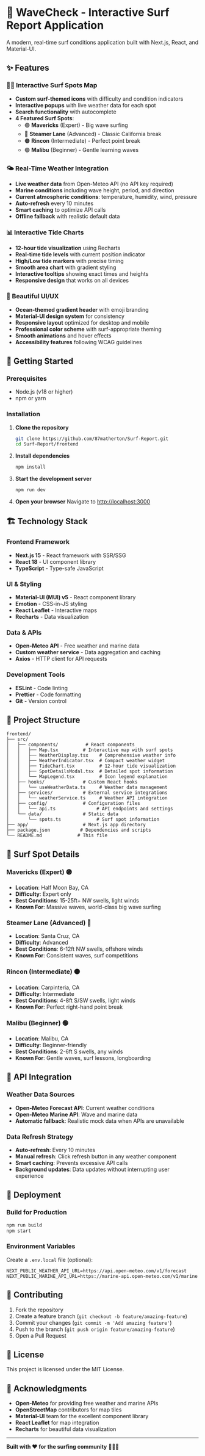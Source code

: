 # 🌊 WaveCheck - Interactive Surf Report Application

A modern, real-time surf conditions application built with Next.js, React, and Material-UI.

## ✨ Features

### 🏄‍♂️ Interactive Surf Spots Map
- **Custom surf-themed icons** with difficulty and condition indicators
- **Interactive popups** with live weather data for each spot
- **Search functionality** with autocomplete
- **4 Featured Surf Spots**:
  - 🟣 **Mavericks** (Expert) - Big wave surfing
  - 🔴 **Steamer Lane** (Advanced) - Classic California break
  - 🟠 **Rincon** (Intermediate) - Perfect point break
  - 🟢 **Malibu** (Beginner) - Gentle learning waves

### 🌤️ Real-Time Weather Integration
- **Live weather data** from Open-Meteo API (no API key required)
- **Marine conditions** including wave height, period, and direction
- **Current atmospheric conditions**: temperature, humidity, wind, pressure
- **Auto-refresh** every 10 minutes
- **Smart caching** to optimize API calls
- **Offline fallback** with realistic default data

### 📊 Interactive Tide Charts
- **12-hour tide visualization** using Recharts
- **Real-time tide levels** with current position indicator
- **High/Low tide markers** with precise timing
- **Smooth area chart** with gradient styling
- **Interactive tooltips** showing exact times and heights
- **Responsive design** that works on all devices

### 🎨 Beautiful UI/UX
- **Ocean-themed gradient header** with emoji branding
- **Material-UI design system** for consistency
- **Responsive layout** optimized for desktop and mobile
- **Professional color scheme** with surf-appropriate theming
- **Smooth animations** and hover effects
- **Accessibility features** following WCAG guidelines

## 🚀 Getting Started

### Prerequisites
- Node.js (v18 or higher)
- npm or yarn

### Installation

1. **Clone the repository**
   ```bash
   git clone https://github.com/87matherton/Surf-Report.git
   cd Surf-Report/frontend
   ```

2. **Install dependencies**
   ```bash
   npm install
   ```

3. **Start the development server**
   ```bash
   npm run dev
   ```

4. **Open your browser**
   Navigate to [http://localhost:3000](http://localhost:3000)

## 🏗️ Technology Stack

### Frontend Framework
- **Next.js 15** - React framework with SSR/SSG
- **React 18** - UI component library
- **TypeScript** - Type-safe JavaScript

### UI & Styling
- **Material-UI (MUI) v5** - React component library
- **Emotion** - CSS-in-JS styling
- **React Leaflet** - Interactive maps
- **Recharts** - Data visualization

### Data & APIs
- **Open-Meteo API** - Free weather and marine data
- **Custom weather service** - Data aggregation and caching
- **Axios** - HTTP client for API requests

### Development Tools
- **ESLint** - Code linting
- **Prettier** - Code formatting
- **Git** - Version control

## 📁 Project Structure

```
frontend/
├── src/
│   ├── components/          # React components
│   │   ├── Map.tsx         # Interactive map with surf spots
│   │   ├── WeatherDisplay.tsx    # Comprehensive weather info
│   │   ├── WeatherIndicator.tsx  # Compact weather widget
│   │   ├── TideChart.tsx         # 12-hour tide visualization
│   │   ├── SpotDetailsModal.tsx  # Detailed spot information
│   │   └── MapLegend.tsx         # Icon legend explanation
│   ├── hooks/              # Custom React hooks
│   │   └── useWeatherData.ts     # Weather data management
│   ├── services/           # External service integrations
│   │   └── weatherService.ts     # Weather API integration
│   ├── config/             # Configuration files
│   │   └── api.ts               # API endpoints and settings
│   └── data/               # Static data
│       └── spots.ts             # Surf spot information
├── app/                    # Next.js app directory
├── package.json           # Dependencies and scripts
└── README.md             # This file
```

## 🌊 Surf Spot Details

### Mavericks (Expert) 🟣
- **Location**: Half Moon Bay, CA
- **Difficulty**: Expert only
- **Best Conditions**: 15-25ft+ NW swells, light winds
- **Known For**: Massive waves, world-class big wave surfing

### Steamer Lane (Advanced) 🔴
- **Location**: Santa Cruz, CA
- **Difficulty**: Advanced
- **Best Conditions**: 6-12ft NW swells, offshore winds
- **Known For**: Consistent waves, surf competitions

### Rincon (Intermediate) 🟠
- **Location**: Carpinteria, CA
- **Difficulty**: Intermediate
- **Best Conditions**: 4-8ft S/SW swells, light winds
- **Known For**: Perfect right-hand point break

### Malibu (Beginner) 🟢
- **Location**: Malibu, CA
- **Difficulty**: Beginner-friendly
- **Best Conditions**: 2-6ft S swells, any winds
- **Known For**: Gentle waves, surf lessons, longboarding

## 🔧 API Integration

### Weather Data Sources
- **Open-Meteo Forecast API**: Current weather conditions
- **Open-Meteo Marine API**: Wave and marine data
- **Automatic fallback**: Realistic mock data when APIs are unavailable

### Data Refresh Strategy
- **Auto-refresh**: Every 10 minutes
- **Manual refresh**: Click refresh button in any weather component
- **Smart caching**: Prevents excessive API calls
- **Background updates**: Data updates without interrupting user experience

## 🚢 Deployment

### Build for Production
```bash
npm run build
npm start
```

### Environment Variables
Create a `.env.local` file (optional):
```
NEXT_PUBLIC_WEATHER_API_URL=https://api.open-meteo.com/v1/forecast
NEXT_PUBLIC_MARINE_API_URL=https://marine-api.open-meteo.com/v1/marine
```

## 🤝 Contributing

1. Fork the repository
2. Create a feature branch (`git checkout -b feature/amazing-feature`)
3. Commit your changes (`git commit -m 'Add amazing feature'`)
4. Push to the branch (`git push origin feature/amazing-feature`)
5. Open a Pull Request

## 📄 License

This project is licensed under the MIT License.

## 🙏 Acknowledgments

- **Open-Meteo** for providing free weather and marine APIs
- **OpenStreetMap** contributors for map tiles
- **Material-UI** team for the excellent component library
- **React Leaflet** for map integration
- **Recharts** for beautiful data visualization

---

**Built with ❤️ for the surfing community** 🏄‍♂️🌊 